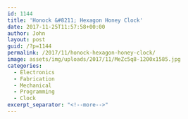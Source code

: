 ```yaml
---
id: 1144
title: 'Honock &#8211; Hexagon Honey Clock'
date: 2017-11-25T11:57:58+00:00
author: John
layout: post
guid: /?p=1144
permalink: /2017/11/honock-hexagon-honey-clock/
image: assets/img/uploads/2017/11/MeZc5q8-1200x1585.jpg
categories:
  - Electronics
  - Fabrication
  - Mechanical
  - Programming
  - Clock
excerpt_separator: "<!--more-->"
---
```


<!--more-->

<div class="box">
    <blockquote class="imgur-embed-pub" lang="en" data-id="a/i6B7j" data-context="false" ><a href="//imgur.com/a/i6B7j"></a></blockquote><script async src="//s.imgur.com/min/embed.js" charset="utf-8"></script>
</div>
